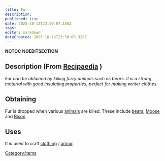 ```yaml
---
title: Fur
description: 
published: true
date: 2025-10-12T23:50:07.156Z
tags: 
editor: markdown
dateCreated: 2025-10-12T23:50:03.328Z
---
```


__NOTOC__ __NOEDITSECTION__

## Description (From [Recipaedia](Recipaedia "wikilink") )

*Fur can be obtained by killing furry animals such as bears. It is a
strong material with good insulating properties, perfect for making
winter clothes.*

## Obtaining 

Fur is dropped when various [animals](animals "wikilink") are killed.
These include [bears](Black_Bear "wikilink"), [Moose](Moose "wikilink")
and [Bison](Bison "wikilink"). 

## Uses

It is used to craft [clothing](clothing "wikilink")
/ [armor](armor "wikilink"). 

[Category:Items](Category:Items "wikilink")